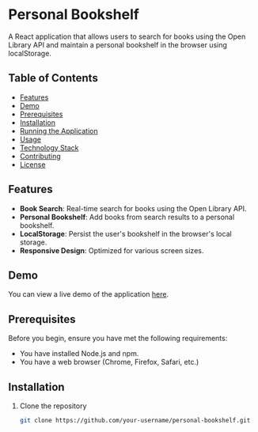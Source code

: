 # Personal Bookshelf

A React application that allows users to search for books using the Open Library API and maintain a personal bookshelf in the browser using localStorage.

## Table of Contents

- [Features](#features)
- [Demo](#demo)
- [Prerequisites](#prerequisites)
- [Installation](#installation)
- [Running the Application](#running-the-application)
- [Usage](#usage)
- [Technology Stack](#technology-stack)
- [Contributing](#contributing)
- [License](#license)

## Features

- **Book Search**: Real-time search for books using the Open Library API.
- **Personal Bookshelf**: Add books from search results to a personal bookshelf.
- **LocalStorage**: Persist the user's bookshelf in the browser's local storage.
- **Responsive Design**: Optimized for various screen sizes.

## Demo

You can view a live demo of the application [here](#).

## Prerequisites

Before you begin, ensure you have met the following requirements:

- You have installed Node.js and npm.
- You have a web browser (Chrome, Firefox, Safari, etc.)

## Installation

1. Clone the repository
   ```bash
   git clone https://github.com/your-username/personal-bookshelf.git
